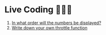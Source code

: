 # Live Coding 🧑🏼‍💻

1. [In what order will the numbers be displayed?](./async-console-log-order.js)
2. [Write down your own throttle function](https://lodash.com/docs/4.17.15#throttle)
